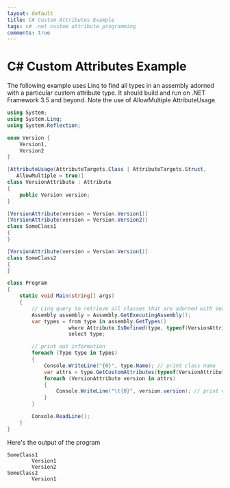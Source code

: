 ```yaml
---
layout: default
title: C# Custom Attributes Example
tags: c# .net custom attribute programming
comments: true
---
```

# C# Custom Attributes Example

The following example uses Linq to find all types in an assembly adorned with a particular custom attribute type. It should build and run on .NET Framework 3.5 and beyond. Note the use of AllowMultiple AttributeUsage.

```c#
using System;
using System.Linq;
using System.Reflection;

enum Version {
    Version1,
    Version2
}

[AttributeUsage(AttributeTargets.Class | AttributeTargets.Struct,
   AllowMultiple = true)]
class VersionAttribute : Attribute
{
    public Version version;
}

[VersionAttribute(version = Version.Version1)]
[VersionAttribute(version = Version.Version2)]
class SomeClass1
{
}

[VersionAttribute(version = Version.Version1)]
class SomeClass2
{
}

class Program
{
    static void Main(string[] args)
    {
        // Linq query to retrieve all classes that are adorned with VersionAttribute
        Assembly assembly = Assembly.GetExecutingAssembly();
        var types = from type in assembly.GetTypes()
                    where Attribute.IsDefined(type, typeof(VersionAttribute))
                    select type;

        // print out information
        foreach (Type type in types)
        {
            Console.WriteLine("{0}", type.Name); // print class name
            var attrs = type.GetCustomAttributes(typeof(VersionAttribute), false);
            foreach (VersionAttribute version in attrs)
            {
                Console.WriteLine("\t{0}", version.version); // print version
            }
        }

        Console.ReadLine();
    }
}
```

Here's the output of the program

```text
SomeClass1
        Version1
        Version2
SomeClass2
        Version1
```
